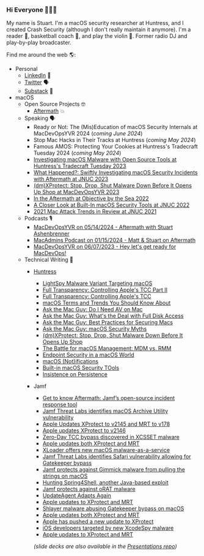 ### Hi Everyone 👋👨‍💻

My name is Stuart. I'm a macOS security researcher at Huntress, and I created Crash Security (although I don't really maintain it anymore). I'm a reader 📖, basketball coach 🏀, and play the violin 🎻. Former radio DJ and play-by-play broadcaster.

Find me around the web 🌎:
* Personal
  * [LinkedIn](https://www.linkedin.com/in/stuartashenbrenner-721b73127/) 💼
  * [Twitter](https://twitter.com/stuartjash) 🗣
  * [Substack](https://millennialgirldad.substack.com) 👶
* macOS
  * Open Source Projects 🤓
    * [Aftermath](https://github.com/stuartjash/aftermath) 💥
  * Speaking 🗣
    * Ready or Not: The (Mis)Education of macOS Security Internals at MacDevOpsYVR 2024 (_coming June 2024_)
    * Stop Mac Hacks in Their Tracks at Huntress (_coming May 2024_)
    * Famous AMOS: Protecting Your Cookies at Huntress's Tradecraft Tuesday 2024 (_coming May 2024_)
    * [Investigating macOS Malware with Open Source Tools at Huntress's Tradecraft Tuesday 2023](https://www.youtube.com/watch?v=GmlU3oWYcYs)
    * [What Happened?: Swiftly Investigating macOS Security Incidents with Aftermath at JNUC 2023](https://youtu.be/lvfQMnkOZDM?si=QFQe_Qw5192dQXoA)
    * [(dm)XProtect: Stop, Drop, Shut Malware Down Before It Opens Up Shop at MacDevOpsYVR 2023](https://youtu.be/43BIK-e7FBE)
    * [In the Aftermath at Objective by the Sea 2022](https://youtu.be/cC7c-eTGMOQ)
    * [A Closer Look at Built-In macOS Security Tools at JNUC 2022](https://youtu.be/awNRmUapzqg)
    * [2021 Mac Attack Trends in Review at JNUC 2021](https://youtu.be/MTyqN53FWOo)
  * Podcasts 🎙️
    * [MacDevOpsYVR on 05/14/2024 - Aftermath with Stuart Ashenbrenner](https://podcasts.apple.com/us/podcast/macdevopsyvr-podcast/id1502634809?i=1000655619981)
    * [MacAdmins Podcast on 01/15/2024 - Matt & Stuart on Aftermath](https://podcasts.apple.com/us/podcast/mac-admins-podcast/id1097430326?i=1000641691835)
    * [MacDevOpsYVR on 06/07/2023 - Hey let's get ready for MacDevOps!](https://podcasts.apple.com/us/podcast/macdevopsyvr-podcast/id1502634809?i=1000616064309)
  * Technical Writing 📝
    * [Huntress](https://www.huntress.com/blog/author/stuart-ashenbrenner)
      * [LightSpy Malware Variant Targeting macOS](https://www.huntress.com/blog/lightspy-malware-variant-targeting-macos)
      * [Full Transparency: Controlling Apple's TCC Part II](https://www.huntress.com/blog/full-transparency-controlling-apples-tcc-part-ii)
      * [Full Transparency: Controlling Apple's TCC](https://www.huntress.com/blog/full-transparency-controlling-apples-tcc)
      * [macOS Terms and Trends You Should Know About](https://www.huntress.com/blog/macos-terms-and-trends-you-should-know-about)
      * [Ask the Mac Guy: Do I Need AV on Mac](https://www.huntress.com/blog/ask-the-mac-guy-do-i-need-av-on-mac)
      * [Ask the Mac Guy: What's the Deal with Full Disk Access](https://www.huntress.com/blog/ask-the-mac-guy-whats-the-deal-with-full-disk-access)
      * [Ask the Mac Guy: Best Practices for Securing Macs](https://www.huntress.com/blog/ask-the-mac-guy-best-practices-for-securing-macs)
      * [Ask the Mac Guy: macOS Security Myths](https://www.huntress.com/blog/ask-the-mac-guy-macos-security-myths)
      * [(dm)XProtect: Stop, Drop, Shut Malware Down Before It Opens Up Shop](https://www.huntress.com/blog/dmxprotect-stop-drop-shut-malware-down-before-it-opens-up-shop)
      * [The Battle for macOS Management: MDM vs. RMM](https://www.huntress.com/blog/the-battle-for-macos-management-mdm-vs-rmm)
      * [Endpoint Security in a macOS World](https://www.huntress.com/blog/endpoint-security-in-a-macos-world)
      * [macOS (Not)ifications](https://www.huntress.com/blog/macos-notifications?hs_preview=CUMywizO-106929236292)
      * [Built-in macOS Security TOols](https://www.huntress.com/blog/built-in-macos-security-tools)
      * [Insistence on Persistence](https://www.huntress.com/blog/insistence-on-persistence)
    * Jamf
      * [Get to know Aftermath: Jamf’s open-source incident response tool](https://www.jamf.com/blog/aftermath-open-source-incident-response-tool/)
      * [Jamf Threat Labs identifies macOS Archive Utility vulnerability](https://www.jamf.com/blog/jamf-threat-labs-macos-archive-utility-vulnerability/)
      * [Apple Updates XProtect to v2145 and MRT to v178](https://www.jamf.com/blog/apple-updates-xprotect-to-v2145-and-mrt-to-v178/)
      * [Apple updates XProtect to v2146](https://www.jamf.com/blog/apple-updates-xprotect-to-v2146/)
      * [Zero-Day TCC bypass discovered in XCSSET malware](https://www.jamf.com/blog/zero-day-tcc-bypass-discovered-in-xcsset-malware/)
      * [Apple updates both XProtect and MRT](https://www.jamf.com/blog/apple-updates-both-XProtect-and-MRT-this-May/)
      * [XLoader offers new macOS malware-as-a-service](https://www.jamf.com/blog/xloader-macos-malware-as-a-service/)
      * [Jamf Threat Labs identifies Safari vulnerability allowing for Gatekeeper bypass](https://www.jamf.com/blog/jamf-threat-labs-safari-vuln-gatekeeper-bypass/)
      * [Jamf protects against Gimmick malware from pulling the strings on macOS](https://www.jamf.com/blog/jamf-gimmick-malware-pulling-strings-macos/)
      * [Hunting Spring4Shell, another Java-based exploit](https://www.jamf.com/blog/hunting-spring4shell-java-exploit/)
      * [Jamf protects against oRAT malware](https://www.jamf.com/blog/jamf-protects-against-orat-malware/)
      * [UpdateAgent Adapts Again](https://www.jamf.com/blog/updateagent-adapts-again/)
      * [Apple updates to XProtect and MRT](https://www.jamf.com/blog/apple-updates-to-xprotect-and-mrt/)
      * [Shlayer malware abusing Gatekeeper bypass on macOS](https://www.jamf.com/blog/shlayer-malware-abusing-gatekeeper-bypass-on-macos/)
      * [Apple updates both XProtect and MRT](https://www.jamf.com/blog/apple-updates-both-xprotect-and-mrt/)
      * [Apple has pushed a new update to XProtect](https://www.jamf.com/blog/apple-has-pushed-a-new-update-to-xprotect/)
      * [iOS developers targeted by new XcodeSpy malware](https://www.jamf.com/blog/ios-developers-targeted-by-new-xcodespy-malware/)
      * [Apple updates to XProtect and MRT](https://www.jamf.com/blog/apple-updates-to-xprotect-and-mrt/)
     
      *(slide decks are also available in the [Presentations repo](https://github.com/stuartjash/Presentations))*

